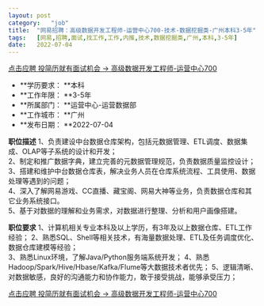 ```yaml
---
layout:	post
category:	"job"
title:	"网易招聘：高级数据开发工程师-运营中心700-技术-数据挖掘类-广州本科3-5年"
tags:	[网易,招聘,面试,找工作,工作,内推,技术,数据挖掘类,广州,本科,3-5年]
date:	2022-07-04
---
```


[点击应聘 投简历就有面试机会 -> 高级数据开发工程师-运营中心700](http://mobile.bole.netease.com/bole/boleDetail?id=40699&employeeId=346f03c3cda5f04c&key=all)



- **学历要求： **本科
- **工作年限： **3-5年
- **所属部门： **运营中心-运营数据部
- **工作城市： **广州
- **发布日期： **2022-07-04



**职位描述**
1、负责建设中台数据仓库架构，包括元数据管理、ETL调度、数据集成、OLAP等子系统的设计和开发；     
2、制定和推广数据字典，建立完善的元数据管理规范，负责数据质量监控设计； 
3、搭建和维护中台数据仓库表，解决业务人员在仓库系统流程、工具使用、数据处理等遇到的问题；    
4、深入了解网易游戏、CC直播、藏宝阁、网易大神等业务，负责数据仓库和其它业务系统接口。  
5、基于对数据的理解和业务需求，对数据进行整理、分析和用户画像搭建。 



**职位要求**
1、计算机相关专业本科及以上学历，有3年及以上数据仓库、ETL工作经验； 
2、熟悉SQL、Shell等相关技术，有海量数据处理、ETL及任务调度优化、数据仓库建模等经验；  
3、熟悉Linux环境，了解Java/Python服务端系统开发；
4、熟悉Hadoop/Spark/Hive/Hbase/Kafka/Flume等大数据技术者优先；
5、逻辑清晰、对数据敏感，良好的沟通能力和协作能力，敢于接受挑战，能够承受压力；



[点击应聘 投简历就有面试机会 -> 高级数据开发工程师-运营中心700](http://mobile.bole.netease.com/bole/boleDetail?id=40699&employeeId=346f03c3cda5f04c&key=all)